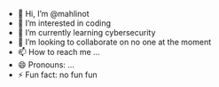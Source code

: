- 👋 Hi, I’m @mahlinot
- 👀 I’m interested in coding
- 🌱 I’m currently learning cybersecurity
- 💞️ I’m looking to collaborate on no one at the moment
- 📫 How to reach me ...
- 😄 Pronouns: ...
- ⚡ Fun fact: no fun fun

<!---
mahlinot/mahlinot is a ✨ special ✨ repository because its `README.md` (this file) appears on your GitHub profile.
You can click the Preview link to take a look at your changes.
--->
